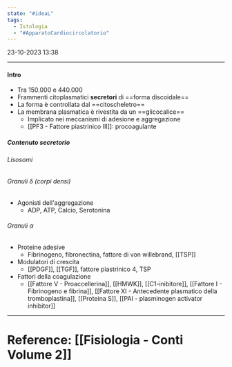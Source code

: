 ```yaml
---
stato: "#ideaL"
tags:
  - Istologia
  - "#ApparatoCardiocircolatorio"
---
```

23-10-2023 13:38

--- 

#### Intro
- Tra 150.000 e 440.000
- Frammenti citoplasmatici **secretori** di ==forma discoidale==
- La forma è controllata dal ==citoscheletro==
- La membrana plasmatica è rivestita da un ==glicocalice== 
	- Implicato nei meccanismi di adesione e aggregazione
	- [[PF3 - Fattore piastrinico III]]: procoagulante
##### Contenuto secretorio
###### Lisosomi
###### Granuli $\delta$ (corpi densi)
- Agonisti dell'aggregazione
	- ADP, ATP, Calcio, Serotonina
###### Granuli $\alpha$ 
- Proteine adesive
	- Fibrinogeno, fibronectina, fattore di von willebrand, [[TSP]]
- Modulatori di crescita
	- [[PDGF]], [[TGF]], fattore piastrinico 4, TSP
- Fattori della coagulazione
	- [[Fattore V - Proaccellerina]], [[HMWK]], [[C1-inibitore]], [[Fattore I - Fibrinogeno e fibrina]], [[Fattore XI - Antecedente plasmatico della tromboplastina]], [[Proteina S]], [[PAI - plasminogen activator inhibitor]]




--- 
# Reference: [[Fisiologia  - Conti Volume 2]]